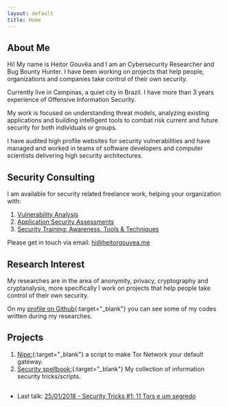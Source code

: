```yaml
---
layout: default
title: Home
---
```


## About Me

Hi! My name is Heitor Gouvêa and I am an Cybersecurity Researcher and Bug Bounty Hunter.
I have been working on projects that help people, organizations and companies take control of their own security.  

Currently live in Campinas, a quiet city in Brazil. I have more than 3 years experience
of Offensive Information Security.

My work is focused on understanding threat models, analyzing existing
applications and building intelligent tools to combat risk current and future security
for both individuals or groups.

I have audited high profile websites for security vulnerabilities and have
managed and worked in teams of software developers and computer scientists
delivering high security architectures.

## Security Consulting

I am available for security related freelance work, helping your organization with:

1. [Vulnerability Analysis]()
2. [Application Security Assessments]()
3. [Security Training: Awareness, Tools & Techniques]()

Please get in touch via email: hi@heitorgouvea.me

## Research Interest

My researches are in the area of anonymity, privacy, cryptography and cryptanalysis,
more specifically I work on projects that help people take control of their own security.

On my [profile on Github](https://github.com/GouveaHeitor){:target="_blank"} you can see
some of my codes written during my researches.

## Projects

1. [Nipe:](https://github.com/GouveaHeitor/nipe){:target="_blank"} a script to make Tor Network your default gateway.
2. [Security spellbook:](https://github.com/GouveaHeitor/security-spellbook){:target="_blank"}  My collection of information security tricks/scripts.


##

* Last talk: [25/01/2018 - Security Tricks #1: 11 Tors e um segredo](http://slides.com/gouveaheitor/11-tors-e-um-segredo#/)
